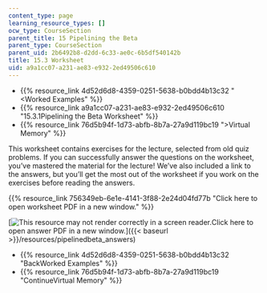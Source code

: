 ```yaml
---
content_type: page
learning_resource_types: []
ocw_type: CourseSection
parent_title: 15 Pipelining the Beta
parent_type: CourseSection
parent_uid: 2b6492b8-d2dd-6c33-ae0c-6b5df540142b
title: 15.3 Worksheet
uid: a9a1cc07-a231-ae83-e932-2ed49506c610
---
```


*   {{% resource_link 4d52d6d8-4359-0251-5638-b0bdd4b13c32 "\<Worked Examples" %}}
*   {{% resource_link a9a1cc07-a231-ae83-e932-2ed49506c610 "15.3.1Pipelining the Beta Worksheet" %}}
*   {{% resource_link 76d5b94f-1d73-abfb-8b7a-27a9d119bc19 "\>Virtual Memory" %}}

This worksheet contains exercises for the lecture, selected from old quiz problems. If you can successfully answer the questions on the worksheet, you’ve mastered the material for the lecture! We’ve also included a link to the answers, but you’ll get the most out of the worksheet if you work on the exercises before reading the answers.

{{% resource_link 756349eb-6e1e-4141-3f88-2e24d04fd77b "Click here to open worksheet PDF in a new window." %}}

[![This resource may not render correctly in a screen reader.](/images/inacessible.gif)Click here to open answer PDF in a new window.]({{< baseurl >}}/resources/pipelinedbeta_answers)

*   {{% resource_link 4d52d6d8-4359-0251-5638-b0bdd4b13c32 "BackWorked Examples" %}}
*   {{% resource_link 76d5b94f-1d73-abfb-8b7a-27a9d119bc19 "ContinueVirtual Memory" %}}